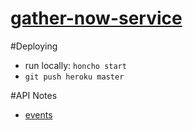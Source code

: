 # [gather-now-service](https://gather-now-service.herokuapp.com)

#Deploying
- run locally: `honcho start`
- `git push heroku master`


#API Notes

- [events](https://gather-now-service.herokuapp.com/events)
